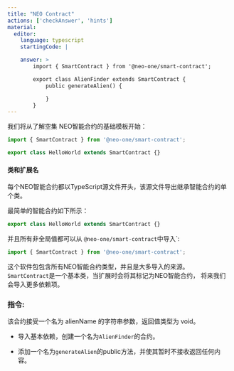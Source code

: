 ```yaml
---
title: "NEO Contract"
actions: ['checkAnswer', 'hints']
material: 
  editor:
    language: typescript
    startingCode: |

    answer: > 
        import { SmartContract } from '@neo-one/smart-contract';

        export class AlienFinder extends SmartContract {
            public generateAlien() {

            }
        }
---
```


我们将从了解空集 NEO智能合约的基础模板开始：

```typescript
import { SmartContract } from '@neo-one/smart-contract';

export class HelloWorld extends SmartContract {}
```

#### 类和扩展名

每个NEO智能合约都以TypeScript源文件开头，该源文件导出继承智能合约的单个类。

最简单的智能合约如下所示：

```typescript
export class HelloWorld extends SmartContract {}
```

并且所有非全局值都可以从 `@neo-one/smart-contract`中导入`:

```typescript
import { SmartContract } from '@neo-one/smart-contract';
```

这个软件包包含所有NEO智能合约类型，并且是大多导入的来源。 `SmartContract`是一个基本类，当扩展时会将其标记为NEO智能合约，
将来我们会导入更多依赖项。


### 指令: 

该合约接受一个名为 alienName 的字符串参数，返回值类型为 void。

- 导入基本依赖，创建一个名为`AlienFinder`的合约。

- 添加一个名为`generateAlien`的public方法，并使其暂时不接收返回任何内容。




